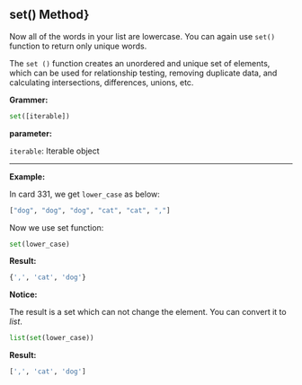<!--title={set() Method}--> 

## set() Method}

Now all of the words in your list are lowercase. You can again use `set()` function to return only unique words.

The `set ()` function creates an unordered and unique set of elements, which can be used for relationship testing, removing duplicate data, and calculating intersections, differences, unions, etc.

**Grammer:**

```python
set([iterable])
```

**parameter:**

`iterable`: Iterable object

***

**Example:**

In card 331, we get `lower_case` as below:

```python
["dog", "dog", "dog", "cat", "cat", ","]
```

Now we use set function:

```python
set(lower_case)
```

**Result:**

```python
{',', 'cat', 'dog'}
```

**Notice:**

The result is a set which can not change the element. You can convert it to *list*.

```python
list(set(lower_case))
```

**Result:**

```python
[',', 'cat', 'dog']
```

